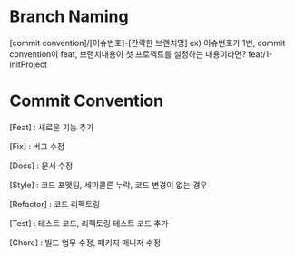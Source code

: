 # Branch Naming
[commit convention]/[이슈번호]-[간략한 브랜치명]
ex) 이슈번호가 1번, commit convention이 feat, 브랜치내용이 첫 프로젝트를 설정하는 내용이라면?
feat/1-initProject

# Commit Convention
[Feat] : 새로운 기능 추가

[Fix] : 버그 수정

[Docs] : 문서 수정

[Style] : 코드 포맷팅, 세미콜론 누락, 코드 변경이 없는 경우

[Refactor] : 코드 리펙토링

[Test] : 테스트 코드, 리펙토링 테스트 코드 추가

[Chore] : 빌드 업무 수정, 패키지 매니저 수정


